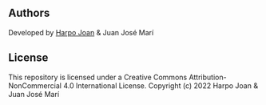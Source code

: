 ## Authors
Developed by [Harpo Joan](https://github.com/helveticka) & Juan José Marí

## License
This repository is licensed under a Creative Commons Attribution-NonCommercial 4.0 International License.
Copyright (c) 2022 Harpo Joan & Juan José Marí
